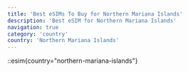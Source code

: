 ```yaml
---
title: 'Best eSIMs To Buy for Northern Mariana Islands'
description: 'Best eSIM for Northern Mariana Islands'
navigation: true
category: 'country'
country: 'Northern Mariana Islands'
---
```


::esim{country="northern-mariana-islands"}
